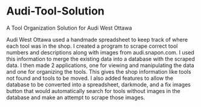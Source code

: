 # Audi-Tool-Solution
A Tool Organization Solution for Audi West Ottawa

Audi West Ottawa used a handmade spreadsheet to keep track of where each tool was in the shop. I created a program to scrape correct tool numbers and descriptions along with images from audi.snapon.com. I used this information to merge the existing data into a database with the scraped data. I then made 2 applications, one for viewing and manipulating the data and one for organizing the tools. This gives the shop information like tools not found and tools to be moved. I also added features to allow the database to be converted into a spreadsheet, darkmode, and a fix images button that would automatically search for tools without images in the database and make an attempt to scrape those images.
